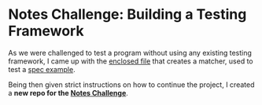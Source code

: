 # Notes Challenge: Building a Testing Framework

As we were challenged to test a program without using any existing testing framework, I came up with the <a href="https://github.com/Debora38/NotesChallenge_TestingFramework/blob/master/test/testing_framework.js">enclosed file</a> that creates a matcher, used to test a <a href="https://github.com/Debora38/NotesChallenge_TestingFramework/blob/master/lib/spec/note_test.js">spec example</a>.<br>

Being then given strict instructions on how to continue the project, I created a **new repo for the <a href="https://github.com/Debora38/NoteProject-js">Notes Challenge</a>**.
